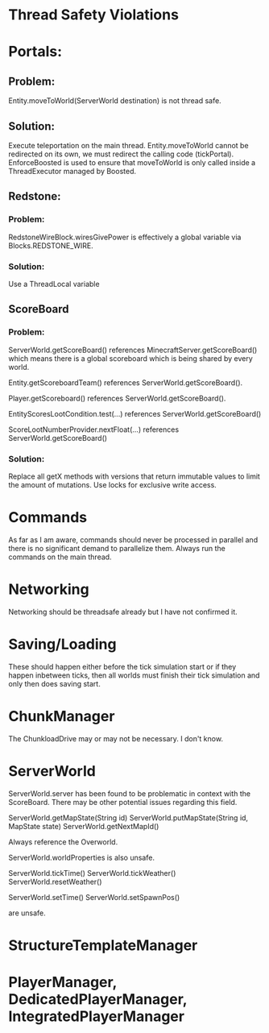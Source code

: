 # Thread Safety Violations


# Portals:

## Problem:

Entity.moveToWorld(ServerWorld destination) is not thread safe.

## Solution:

Execute teleportation on the main thread.
Entity.moveToWorld cannot be redirected on its own, we must redirect the calling code (tickPortal).
EnforceBoosted is used to ensure that moveToWorld is only called inside a ThreadExecutor managed by Boosted.

## Redstone:

### Problem:
RedstoneWireBlock.wiresGivePower is effectively a global variable via Blocks.REDSTONE_WIRE.

### Solution:

Use a ThreadLocal variable

## ScoreBoard

### Problem:

ServerWorld.getScoreBoard() references MinecraftServer.getScoreBoard() which
means there is a global scoreboard which is being shared by every world.

Entity.getScoreboardTeam() references ServerWorld.getScoreBoard().

Player.getScoreboard() references ServerWorld.getScoreBoard().

EntityScoresLootCondition.test(...) references ServerWorld.getScoreBoard()

ScoreLootNumberProvider.nextFloat(...) references ServerWorld.getScoreBoard()

### Solution:

Replace all getX methods with versions that return immutable values
to limit the amount of mutations. Use locks for exclusive write access.

# Commands

As far as I am aware, commands should never be processed in parallel
and there is no significant demand to parallelize them.
Always run the commands on the main thread.

# Networking

Networking should be threadsafe already but I have not confirmed it.

# Saving/Loading

These should happen either before the tick simulation start or if they happen inbetween ticks,
then all worlds must finish their tick simulation and only then does saving start.

# ChunkManager

The ChunkloadDrive may or may not be necessary. I don't know.

# ServerWorld

ServerWorld.server has been found to be problematic in context with the ScoreBoard.
There may be other potential issues regarding this field.

ServerWorld.getMapState(String id)
ServerWorld.putMapState(String id, MapState state)
ServerWorld.getNextMapId()

Always reference the Overworld.

ServerWorld.worldProperties is also unsafe.

ServerWorld.tickTime()
ServerWorld.tickWeather()
ServerWorld.resetWeather()

ServerWorld.setTime()
ServerWorld.setSpawnPos()

are unsafe.

# StructureTemplateManager


# PlayerManager, DedicatedPlayerManager, IntegratedPlayerManager